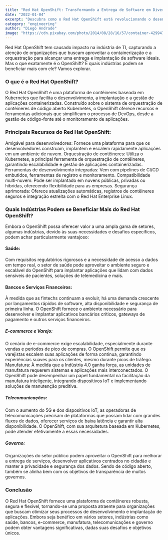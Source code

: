 ```yaml
---
title: "Red Hat OpenShift: Transformando a Entrega de Software em Diversas Indústrias"
date: "2022-01-04"
excerpt: "Descubra como o Red Hat OpenShift está revolucionando o desenvolvimento e a implantação de aplicações em setores como saúde, finanças e e-commerce."
category: "engineering"
author: "Diego Andrade"
image: "https://cdn.pixabay.com/photo/2014/08/28/16/57/container-429947_1280.jpg"
---
```


Red Hat OpenShift tem causado impacto na indústria de TI, capturando a atenção de organizações que buscam aproveitar a containerização e a orquestração para alcançar uma entrega e implantação de software ideais. Mas o que exatamente é o OpenShift? E quais indústrias podem se beneficiar mais com ele? Vamos explorar.

### O que é o Red Hat OpenShift?
O Red Hat OpenShift é uma plataforma de contêineres baseada em Kubernetes que facilita o desenvolvimento, a implantação e a gestão de aplicações containerizadas. Construído sobre o sistema de orquestração de contêineres de código aberto Kubernetes, o OpenShift oferece recursos e ferramentas adicionais que simplificam o processo de DevOps, desde a gestão de código-fonte até o monitoramento de aplicações.

### Principais Recursos do Red Hat OpenShift:
Amigável para desenvolvedores: Fornece uma plataforma para que os desenvolvedores construam, implantem e escalem rapidamente aplicações em um ambiente de nuvem.
Orquestração de contêineres: Utiliza o Kubernetes, a principal ferramenta de orquestração de contêineres, garantindo escalabilidade e gestão de aplicações containerizadas.
Ferramentas de desenvolvimento integradas: Vem com pipelines de CI/CD embutidos, ferramentas de registro e monitoramento.
Compatibilidade multi-nuvem: Pode ser implantado em nuvens públicas, privadas ou híbridas, oferecendo flexibilidade para as empresas.
Segurança aprimorada: Oferece atualizações automáticas, registros de contêineres seguros e integração estreita com o Red Hat Enterprise Linux.

### Quais Indústrias Podem se Beneficiar Mais do Red Hat OpenShift?
Embora o OpenShift possa oferecer valor a uma ampla gama de setores, algumas indústrias, devido às suas necessidades e desafios específicos, podem achar particularmente vantajoso:

#### Saúde: 
Com requisitos regulatórios rigorosos e a necessidade de acesso a dados em tempo real, o setor de saúde pode aproveitar o ambiente seguro e escalável do OpenShift para implantar aplicações que lidam com dados sensíveis de pacientes, soluções de telemedicina e mais.

#### Bancos e Serviços Financeiros:
À medida que as fintechs continuam a evoluir, há uma demanda crescente por lançamentos rápidos de software, alta disponibilidade e segurança de primeira linha. O OpenShift fornece o ambiente necessário para desenvolver e implantar aplicativos bancários críticos, gateways de pagamento e outros serviços financeiros.

##### E-commerce e Varejo: 
O cenário de e-commerce exige escalabilidade, especialmente durante vendas e períodos de pico de compras. O OpenShift permite que os varejistas escalem suas aplicações de forma contínua, garantindo experiências suaves para os clientes, mesmo durante picos de tráfego.
Manufatura: À medida que a Indústria 4.0 ganha força, as unidades de manufatura requerem sistemas e aplicações mais interconectados. O OpenShift pode desempenhar um papel fundamental na facilitação da manufatura inteligente, integrando dispositivos IoT e implementando soluções de manutenção preditiva.

##### Telecomunicações: 
Com o aumento do 5G e dos dispositivos IoT, as operadoras de telecomunicações precisam de plataformas que possam lidar com grandes fluxos de dados, oferecer serviços de baixa latência e garantir alta disponibilidade. O OpenShift, com sua arquitetura baseada em Kubernetes, pode atender efetivamente a essas necessidades.

##### Governo: 
Organizações do setor público podem aproveitar o OpenShift para melhorar a entrega de serviços, desenvolver aplicativos centrados no cidadão e manter a privacidade e segurança dos dados. Sendo de código aberto, também se alinha bem com os objetivos de transparência de muitos governos.

### Conclusão
O Red Hat OpenShift fornece uma plataforma de contêineres robusta, segura e flexível, tornando-se uma proposta atraente para organizações que buscam otimizar seus processos de desenvolvimento e implantação de aplicações. Embora seja benéfico em vários setores, indústrias como saúde, bancos, e-commerce, manufatura, telecomunicações e governo podem obter vantagens significativas, dadas suas desafios e objetivos únicos.